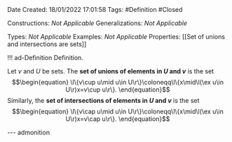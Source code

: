 <br />
<br />

Date Created: 18/01/2022 17:01:58
Tags: #Definition #Closed

Constructions: _Not Applicable_
Generalizations: _Not Applicable_

Types: _Not Applicable_
Examples: _Not Applicable_ 
Properties: [[Set of unions and intersections are sets]]

!!! ad-Definition Definition.

Let $v$ and $U$ be sets. The **set of unions of elements in $U$ and $v$** is the set
$$\begin{equation}
    \l\{v\cup u\mid u\in U\r\}\coloneqq\l\{x\mid\l(\ex u\in U\r)x=v\cup u\r\}.
\end{equation}$$
Similarly, the **set of intersections of elements in $U$ and $v$** is the set
$$\begin{equation}
    \l\{v\cap u\mid u\in U\r\}\coloneqq\l\{x\mid\l(\ex u\in U\r)x=v\cap u\r\}.
\end{equation}$$

--- admonition
